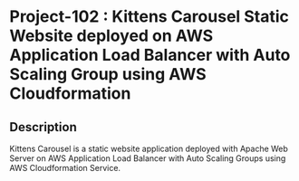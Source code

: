 # Project-102 : Kittens Carousel Static Website deployed on AWS Application Load Balancer with Auto Scaling Group using AWS Cloudformation

## Description

Kittens Carousel is a static website application deployed with Apache Web Server on AWS Application Load Balancer with Auto Scaling Groups using AWS Cloudformation Service.
